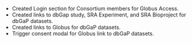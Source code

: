 - Created Login section for Consortium members for Globus Access.
- Created links to dbGap study, SRA Experiment, and SRA Bioproject for dbGaP datasets. 
- Created links to Globus for dbGaP datasets.
- Trigger consent modal for Globus link to dbGaP datasets.